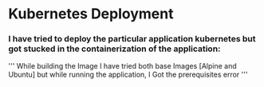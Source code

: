 # Kubernetes Deployment
### I have tried to deploy the particular application kubernetes but got stucked in the containerization of the application:
'''
While building the Image I have tried both base Images [Alpine and Ubuntu] but while running the application, I Got the prerequisites error 
''' 